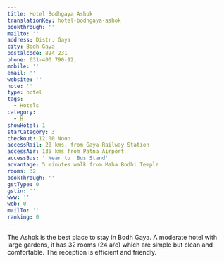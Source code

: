 ```yaml
---
title: Hotel Bodhgaya Ashok
translationKey: hotel-bodhgaya-ashok
bookthrough: ''
mailto: ''
address: Distr. Gaya
city: Bodh Gaya
postalcode: 824 231
phone: 631-400 790-92,
mobile: ''
email: ''
website: ''
note: ''
type: hotel
tags:
  - Hotels
category:
  - H
showHotel: 1
starCategory: 3
checkout: 12.00 Noon
accessRail: 20 kms. from Gaya Railway Station
accessAir: 135 kms from Patna Airport
accessBus: ' Near to  Bus Stand'
advantage: 5 minutes walk from Maha Bodhi Temple
rooms: 32
bookThrough: ''
gstType: 0
gstin: ''
www: ''
web: 0
mailTo: ''
ranking: 0
---
```







The Ashok is the best place to stay in Bodh Gaya. A moderate hotel with large gardens, it has 32 rooms (24 a/c) which are simple but clean and comfortable. The reception is efficient and friendly.